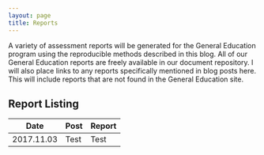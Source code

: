 ```yaml
---
layout: page
title: Reports
---
```


A variety of assessment reports will be generated for the General Education program using the reproducible methods described in this blog. All of our General Education reports are freely available in our document repository. I will also place links to any reports specifically mentioned in blog posts here. This will include reports that are not found in the General Education site.  

## Report Listing  

|   Date   |        Post        |   Report   |  
|----------|--------------------|------------|  
|2017.11.03|        Test        |    Test    |  


